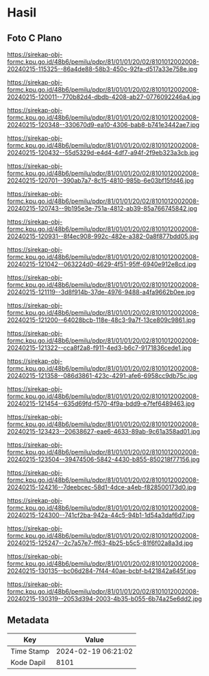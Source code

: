 # Hasil

## Foto C Plano

https://sirekap-obj-formc.kpu.go.id/48b6/pemilu/pdpr/81/01/01/20/02/8101012002008-20240215-115325--86a4de88-58b3-450c-92fa-d517a33e758e.jpg

https://sirekap-obj-formc.kpu.go.id/48b6/pemilu/pdpr/81/01/01/20/02/8101012002008-20240215-120011--770b82d4-dbdb-4208-ab27-0776092246a4.jpg

https://sirekap-obj-formc.kpu.go.id/48b6/pemilu/pdpr/81/01/01/20/02/8101012002008-20240215-120348--330670d9-ea10-4306-bab8-b741e3442ae7.jpg

https://sirekap-obj-formc.kpu.go.id/48b6/pemilu/pdpr/81/01/01/20/02/8101012002008-20240215-120432--55d5329d-e4d4-4df7-a94f-2f9eb323a3cb.jpg

https://sirekap-obj-formc.kpu.go.id/48b6/pemilu/pdpr/81/01/01/20/02/8101012002008-20240215-120701--390ab7a7-8c15-4810-985b-6e03bf15fd46.jpg

https://sirekap-obj-formc.kpu.go.id/48b6/pemilu/pdpr/81/01/01/20/02/8101012002008-20240215-120743--9b195e3e-751a-4812-ab39-85a766745842.jpg

https://sirekap-obj-formc.kpu.go.id/48b6/pemilu/pdpr/81/01/01/20/02/8101012002008-20240215-120931--8f4ec908-992c-482e-a382-0a8f877bdd05.jpg

https://sirekap-obj-formc.kpu.go.id/48b6/pemilu/pdpr/81/01/01/20/02/8101012002008-20240215-121042--063224d0-4629-4f51-95ff-6940e912e8cd.jpg

https://sirekap-obj-formc.kpu.go.id/48b6/pemilu/pdpr/81/01/01/20/02/8101012002008-20240215-121119--3d8f914b-37de-4976-9488-a4fa9662b0ee.jpg

https://sirekap-obj-formc.kpu.go.id/48b6/pemilu/pdpr/81/01/01/20/02/8101012002008-20240215-121200--64028bcb-118e-48c3-9a7f-13ce809c9861.jpg

https://sirekap-obj-formc.kpu.go.id/48b6/pemilu/pdpr/81/01/01/20/02/8101012002008-20240215-121322--cca8f2a8-f911-4ed3-b6c7-9171836cede1.jpg

https://sirekap-obj-formc.kpu.go.id/48b6/pemilu/pdpr/81/01/01/20/02/8101012002008-20240215-121358--086d3861-423c-4291-afe6-6958cc9db75c.jpg

https://sirekap-obj-formc.kpu.go.id/48b6/pemilu/pdpr/81/01/01/20/02/8101012002008-20240215-121454--635d69fd-f570-4f9a-bdd9-e7fef6489463.jpg

https://sirekap-obj-formc.kpu.go.id/48b6/pemilu/pdpr/81/01/01/20/02/8101012002008-20240215-123423--20638627-eae6-4633-89ab-9c61a358ad01.jpg

https://sirekap-obj-formc.kpu.go.id/48b6/pemilu/pdpr/81/01/01/20/02/8101012002008-20240215-123504--39474506-5842-4430-b855-850218f77156.jpg

https://sirekap-obj-formc.kpu.go.id/48b6/pemilu/pdpr/81/01/01/20/02/8101012002008-20240215-124216--7deebcec-58d1-4dce-a4eb-f828500173d0.jpg

https://sirekap-obj-formc.kpu.go.id/48b6/pemilu/pdpr/81/01/01/20/02/8101012002008-20240215-124300--741cf2ba-942a-44c5-94b1-1d54a3daf6d7.jpg

https://sirekap-obj-formc.kpu.go.id/48b6/pemilu/pdpr/81/01/01/20/02/8101012002008-20240215-125247--2c7a57e7-ff63-4b25-b5c5-81f6f02a8a3d.jpg

https://sirekap-obj-formc.kpu.go.id/48b6/pemilu/pdpr/81/01/01/20/02/8101012002008-20240215-130135--bc06d284-7f44-40ae-bcbf-b421842a645f.jpg

https://sirekap-obj-formc.kpu.go.id/48b6/pemilu/pdpr/81/01/01/20/02/8101012002008-20240215-130319--2053d394-2003-4b35-b055-6b74a25e6dd2.jpg


## Metadata

| Key        | Value               |
| ---------- | ------------------- |
| Time Stamp | 2024-02-19 06:21:02 |
| Kode Dapil | 8101                |



